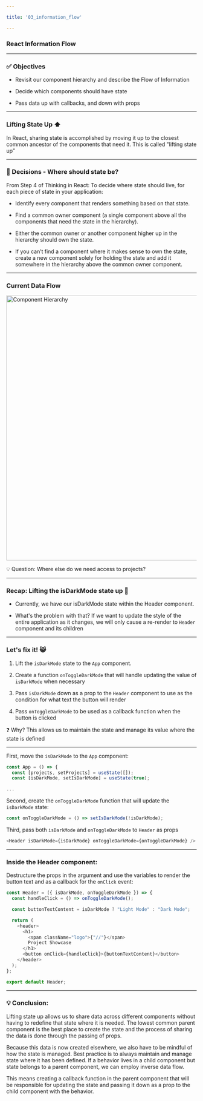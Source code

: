 ```yaml
---

title: '03_information_flow'

---
```


### React Information Flow 

---

### ✅ Objectives 

- Revisit our component hierarchy and describe the Flow of Information

- Decide which components should have state

- Pass data up with callbacks, and down with props

---

### Lifting State Up ⬆️ 

In React, sharing state is accomplished by moving it up to the closest common ancestor of the components that need it. This is called "lifting state up”

---

### 🤔 Decisions - Where should state be? 


From Step 4 of Thinking in React: To decide where state should live, for each piece of state in your application:

- Identify every component that renders something based on that state.

- Find a common owner component (a single component above all the components that need the state in the hierarchy).

- Either the common owner or another component higher up in the hierarchy should own the state.

- If you can’t find a component where it makes sense to own the state, create a new component solely for holding the state and add it somewhere in the hierarchy above the common owner component.

---

### Current Data Flow 


<img  src="https://res.cloudinary.com/dnocv6uwb/image/upload/v1643912910/component-hierarchy-with-data-flow_cq3qkl.png" alt="Component Hierarchy" height="700" width="1500">

💡 Question: Where else do we need access to projects?

---

### Recap: Lifting the isDarkMode state up 🔧 


- Currently, we have our isDarkMode state within the Header component.

- What's the problem with that? If we want to update the style of the entire application as it changes, we will only cause a re-render to `Header` component and its children

---

### Let's fix it! 😸 


1. Lift the `isDarkMode` state to the `App` component. 

2. Create a function `onToggleDarkMode` that will handle updating the value of `isDarkMode` when necessary

3. Pass `isDarkMode` down as a prop to the `Header` component to use as the condition for what text the button will render

4. Pass `onToggleDarkMode` to be used as a callback function when the button is clicked

❓ Why? This allows us to maintain the state and manage its value where the state is defined

---

First, move the `isDarkMode` to the `App` component:

```js
const App = () => {
  const [projects, setProjects] = useState([]);
  const [isDarkMode, setIsDarkMode] = useState(true);

...
```

Second, create the `onToggleDarkMode` function that will update the `isDarkMode` state:

```js
const onToggleDarkMode = () => setIsDarkMode(!isDarkMode);
```


Third, pass both `isDarkMode` and `onToggleDarkMode` to `Header` as props

```js
<Header isDarkMode={isDarkMode} onToggleDarkMode={onToggleDarkMode} />
```

---

### Inside the Header component: 

Destructure the props in the argument and use the variables to render the button text and as a callback for the `onClick` event:

```js
const Header = ({ isDarkMode, onToggleDarkMode }) => {
  const handleClick = () => onToggleDarkMode();

  const buttonTextContent = isDarkMode ? "Light Mode" : "Dark Mode";

  return (
    <header>
      <h1>
        <span className="logo">{"//"}</span>
        Project Showcase
      </h1>
      <button onClick={handleClick}>{buttonTextContent}</button>
    </header>
  );
};

export default Header;
```

---

### 💡 Conclusion: 

Lifting state up allows us to share data across different components without having to redefine that state where it is needed. The lowest common parent component is the best place to create the state and the process of sharing the data is done through the passing of props.

Because this data is now created elsewhere, we also have to be mindful of how the state is managed. Best practice is to always maintain and manage state where it has been defined. If a behavior lives in a child component but state belongs to a parent component, we can employ inverse data flow. 

This means creating a callback function in the parent component that will be responsible for updating the state and passing it down as a prop to the child component with the behavior.
